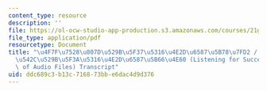 ```yaml
---
content_type: resource
description: ''
file: https://ol-ocw-studio-app-production.s3.amazonaws.com/courses/21g-101-chinese-i-regular-fall-2014/ddc689c3b13c716873bbe6dac4d9d376_MIT21G_101F14_Trust_Ears_Chinese.pdf
file_type: application/pdf
resourcetype: Document
title: "\u4F7F\u7528\u807D\u529B\u5F37\u5316\u4E2D\u6587\u5B78\u7FD2 / \u4F7F\u7528\
  \u542C\u529B\u5F3A\u5316\u4E2D\u6587\u5B66\u4E60 (Listening for Success: The Importance\
  \ of Audio Files) Transcript"
uid: ddc689c3-b13c-7168-73bb-e6dac4d9d376
---
```

